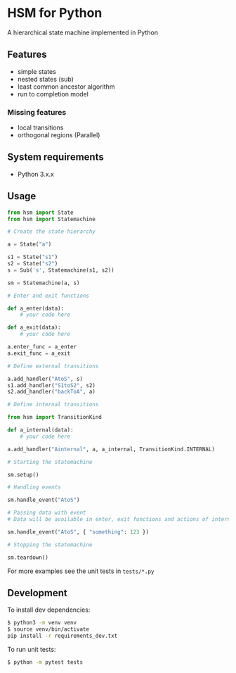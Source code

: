 # HSM for Python

A hierarchical state machine implemented in Python

## Features

- simple states
- nested states (sub)
- least common ancestor algorithm
- run to completion model

### Missing features

- local transitions
- orthogonal regions (Parallel)

## System requirements

- Python 3.x.x

## Usage

```py
from hsm import State
from hsm import Statemachine

# Create the state hierarchy

a = State("a")

s1 = State("s1")
s2 = State("s2")
s = Sub('s', Statemachine(s1, s2))

sm = Statemachine(a, s)

# Enter and exit functions

def a_enter(data):
    # your code here

def a_exit(data):
    # your code here

a.enter_func = a_enter
a.exit_func = a_exit

# Define external transitions

a.add_handler("AtoS", s)
s1.add_handler("S1toS2", s2)
s2.add_handler("backToA", a)

# Define internal transitions

from hsm import TransitionKind

def a_internal(data):
    # your code here

a.add_handler("Ainternal", a, a_internal, TransitionKind.INTERNAL)

# Starting the statemachine

sm.setup()

# Handling events

sm.handle_event("AtoS")

# Passing data with event
# Data will be available in enter, exit functions and actions of internal transitions

sm.handle_event("AtoS", { "something": 123 })

# Stopping the statemachine

sm.teardown()
```

For more examples see the unit tests in `tests/*.py`

## Development

To install dev dependencies:

```sh
$ python3 -m venv venv
$ source venv/bin/activate
pip install -r requirements_dev.txt
```

To run unit tests:

```sh
$ python -m pytest tests
```
